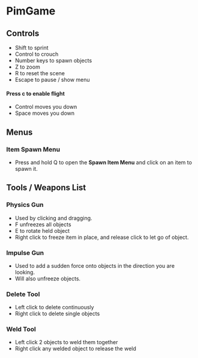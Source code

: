 # PimGame

## Controls
+ Shift to sprint
+ Control to crouch
+ Number keys to spawn objects
+ Z to zoom
+ R to reset the scene
+ Escape to pause / show menu
#### Press c to enable flight
+ Control moves you down
+ Space moves you down

## Menus
### Item Spawn Menu
+ Press and hold Q to open the **Spawn Item Menu** and click on an item to spawn it.

## Tools / Weapons List
### Physics Gun
+ Used by clicking and dragging.
+ F unfreezes all objects
+ E to rotate held object
+ Right click to freeze item in place, and release click to let go of object.
### Impulse Gun
+ Used to add a sudden force onto objects in the direction you are looking.
+ Will also unfreeze objects.
### Delete Tool
+ Left click to delete continuously
+ Right click to delete single objects
### Weld Tool
+ Left click 2 objects to weld them together
+ Right click any welded object to release the weld
